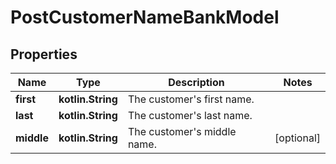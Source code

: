 
# PostCustomerNameBankModel

## Properties
Name | Type | Description | Notes
------------ | ------------- | ------------- | -------------
**first** | **kotlin.String** | The customer&#39;s first name. | 
**last** | **kotlin.String** | The customer&#39;s last name. | 
**middle** | **kotlin.String** | The customer&#39;s middle name. |  [optional]



